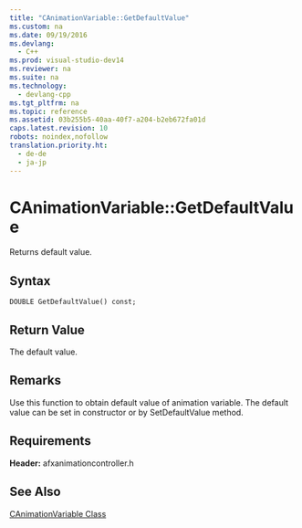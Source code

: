 ```yaml
---
title: "CAnimationVariable::GetDefaultValue"
ms.custom: na
ms.date: 09/19/2016
ms.devlang: 
  - C++
ms.prod: visual-studio-dev14
ms.reviewer: na
ms.suite: na
ms.technology: 
  - devlang-cpp
ms.tgt_pltfrm: na
ms.topic: reference
ms.assetid: 03b255b5-40aa-40f7-a204-b2eb672fa01d
caps.latest.revision: 10
robots: noindex,nofollow
translation.priority.ht: 
  - de-de
  - ja-jp
---
```

# CAnimationVariable::GetDefaultValue
Returns default value.  
  
## Syntax  
  
```  
DOUBLE GetDefaultValue() const;  
```  
  
## Return Value  
 The default value.  
  
## Remarks  
 Use this function to obtain default value of animation variable. The default value can be set in constructor or by SetDefaultValue method.  
  
## Requirements  
 **Header:** afxanimationcontroller.h  
  
## See Also  
 [CAnimationVariable Class](../vs140/CAnimationVariable-Class.md)
